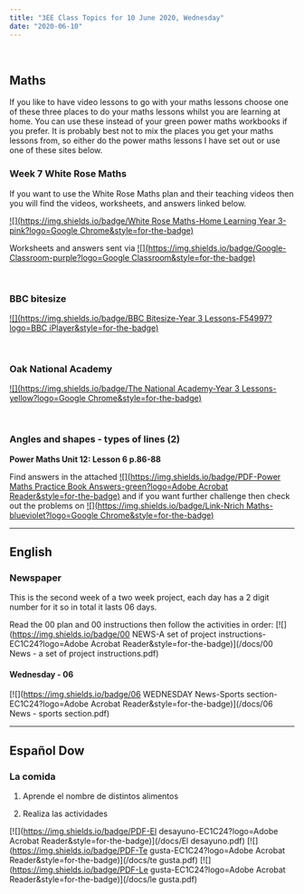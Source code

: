 ```yaml
---
title: "3EE Class Topics for 10 June 2020, Wednesday"
date: "2020-06-10"
---
```


&nbsp;

## Maths

If you like to have video lessons to go with your maths lessons choose one of these three places to do your maths lessons whilst you are learning at home. You can use these instead of your green power maths workbooks if you prefer. It is probably best not to mix the places you get your maths lessons from, so either do the power maths lessons I have set out or use one of these sites below.

### Week 7 White Rose Maths 

If you want to use the White Rose Maths plan and their teaching videos then you will find the videos, worksheets, and answers linked below.

[![](https://img.shields.io/badge/White Rose Maths-Home Learning Year 3-pink?logo=Google Chrome&style=for-the-badge)](https://whiterosemaths.com/homelearning/year-3/)

Worksheets and answers sent via [![](https://img.shields.io/badge/Google-Classroom-purple?logo=Google Classroom&style=for-the-badge)](https://classroom.google.com)

<br>

### BBC bitesize

[![](https://img.shields.io/badge/BBC Bitesize-Year 3 Lessons-F54997?logo=BBC iPlayer&style=for-the-badge)](https://www.bbc.co.uk/bitesize/tags/zmyxxyc/year-3-lessons/)

<br>

### Oak National Academy 
[![](https://img.shields.io/badge/The National Academy-Year 3 Lessons-yellow?logo=Google Chrome&style=for-the-badge)](https://www.thenational.academy/online-classroom/year-3/#schedule)

<br>

### Angles and shapes - types of lines (2)

**Power Maths Unit 12: Lesson 6 p.86-88**

Find answers in the attached [![](https://img.shields.io/badge/PDF-Power Maths Practice Book Answers-green?logo=Adobe Acrobat Reader&style=for-the-badge)](/docs/powermaths/y3/pm_y3_u12_practicebookanswers.pdf) and if you want further challenge then check out the problems on [![](https://img.shields.io/badge/Link-Nrich Maths-blueviolet?logo=Google Chrome&style=for-the-badge)](https://nrich.maths.org)

<hr>

## English

### Newspaper

This is the second week of a two week project, each day has a 2 digit number for it so in total it lasts 06 days.

Read the 00 plan and 00 instructions then follow the activities in order:
[![](https://img.shields.io/badge/00 NEWS-A set of project instructions-EC1C24?logo=Adobe Acrobat Reader&style=for-the-badge)](/docs/00 News - a set of project instructions.pdf)

#### Wednesday - 06

[![](https://img.shields.io/badge/06 WEDNESDAY News-Sports section-EC1C24?logo=Adobe Acrobat Reader&style=for-the-badge)](/docs/06 News - sports section.pdf)

<hr>

## Español Dow

### La comida

1. Aprende el nombre de distintos alimentos

2. Realiza las actividades

[![](https://img.shields.io/badge/PDF-El desayuno-EC1C24?logo=Adobe Acrobat Reader&style=for-the-badge)](/docs/El desayuno.pdf) [![](https://img.shields.io/badge/PDF-Te gusta-EC1C24?logo=Adobe Acrobat Reader&style=for-the-badge)](/docs/te gusta.pdf) [![](https://img.shields.io/badge/PDF-Le gusta-EC1C24?logo=Adobe Acrobat Reader&style=for-the-badge)](/docs/le gusta.pdf)


<br/>
<br/>


